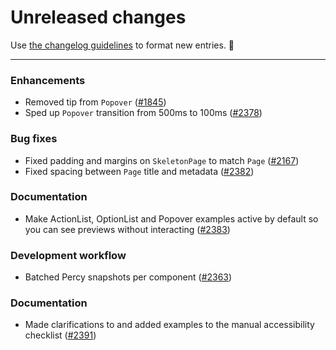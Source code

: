 # Unreleased changes

Use [the changelog guidelines](https://git.io/polaris-changelog-guidelines) to format new entries. 💜

---

### Enhancements

- Removed tip from `Popover` ([#1845](https://github.com/Shopify/polaris-react/pull/1845))
- Sped up `Popover` transition from 500ms to 100ms ([#2378](https://github.com/Shopify/polaris-react/pull/2378))

### Bug fixes

- Fixed padding and margins on `SkeletonPage` to match `Page` ([#2167](https://github.com/Shopify/polaris-react/pull/2167))
- Fixed spacing between `Page` title and metadata ([#2382](https://github.com/Shopify/polaris-react/pull/2382))

### Documentation

- Make ActionList, OptionList and Popover examples active by default so you can see previews without interacting ([#2383](https://github.com/Shopify/polaris-react/pull/2383))

### Development workflow

- Batched Percy snapshots per component ([#2363](https://github.com/Shopify/polaris-react/pull/2363))

### Documentation

- Made clarifications to and added examples to the manual accessibility checklist ([#2391](https://github.com/Shopify/polaris-react/pull/2391))

